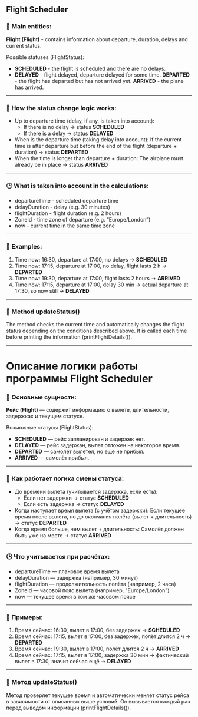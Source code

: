 ## Flight Scheduler

### 🧱 Main entities:
**Flight (Flight)** - contains information about departure, duration, delays and current status.

Possible statuses (FlightStatus):

* **SCHEDULED** - the flight is scheduled and there are no delays.
* **DELAYED** - flight delayed, departure delayed for some time.
  **DEPARTED** - the flight has departed but has not arrived yet.
  **ARRIVED** - the plane has arrived.

---
### 🔄 How the status change logic works:
* Up to departure time (delay, if any, is taken into account):
  * If there is no delay → status **SCHEDULED**
  * If there is a delay → status **DELAYED**
* When is the departure time (taking delay into account): If the current time is after departure but before the end of the flight (departure + duration) → status **DEPARTED**
* When the time is longer than departure + duration: The airplane must already be in place → status **ARRIVED**
---
### 🕒 What is taken into account in the calculations:
* departureTime - scheduled departure time
* delayDuration - delay (e.g. 30 minutes)
* flightDuration - flight duration (e.g. 2 hours)
* ZoneId - time zone of departure (e.g. “Europe/London”)
* now - current time in the same time zone

---
### 📌 Examples:
1. Time now: 16:30, departure at 17:00, no delays → **SCHEDULED**
3. Time now: 17:15, departure at 17:00, no delay, flight lasts 2 h → **DEPARTED**
5. Time now: 19:30, departure at 17:00, flight lasts 2 hours → **ARRIVED**
7. Time now: 17:15, departure at 17:00, delay 30 min → actual departure at 17:30, so now still → **DELAYED**

---
### 🧪 Method updateStatus()
The method checks the current time and automatically changes the flight status depending on the conditions described above. It is called each time before printing the information (printFlightDetails()).

---
# Описание логики работы программы Flight Scheduler

### 🧱 Основные сущности:
**Рейс (Flight)** — содержит информацию о вылете, длительности, задержках и текущем статусе.

Возможные статусы (FlightStatus):

* **SCHEDULED** — рейс запланирован и задержек нет.
* **DELAYED** — рейс задержан, вылет отложен на некоторое время.
* **DEPARTED** — самолёт вылетел, но ещё не прибыл.
* **ARRIVED** — самолёт прибыл.

---
### 🔄 Как работает логика смены статуса:
* До времени вылета (учитывается задержка, если есть):
  * Если нет задержки → статус **SCHEDULED**
  * Если есть задержка → статус **DELAYED**
* Когда наступает время вылета (с учётом задержки): Если текущее время после вылета, но до окончания полёта (вылет + длительность) → статус **DEPARTED**
* Когда время больше, чем вылет + длительность: Самолёт должен быть уже на месте → статус **ARRIVED**
---
### 🕒 Что учитывается при расчётах:
* departureTime — плановое время вылета
* delayDuration — задержка (например, 30 минут)
* flightDuration — продолжительность полёта (например, 2 часа)
* ZoneId — часовой пояс вылета (например, "Europe/London")
* now — текущее время в том же часовом поясе
---
### 📌 Примеры:
1. Время сейчас: 16:30, вылет в 17:00, без задержек → **SCHEDULED**
3. Время сейчас: 17:15, вылет в 17:00, без задержек, полёт длится 2 ч → **DEPARTED**
5. Время сейчас: 19:30, вылет в 17:00, полёт длится 2 ч → **ARRIVED**
7. Время сейчас: 17:15, вылет в 17:00, задержка 30 мин → фактический вылет в 17:30, значит сейчас ещё → **DELAYED**

---
### 🧪 Метод updateStatus()
Метод проверяет текущее время и автоматически меняет статус рейса в зависимости от описанных выше условий. Он вызывается каждый раз перед выводом информации (printFlightDetails()).

